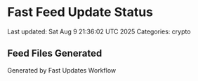 # Fast Feed Update Status
Last updated: Sat Aug  9 21:36:02 UTC 2025
Categories: crypto

## Feed Files Generated

Generated by Fast Updates Workflow
